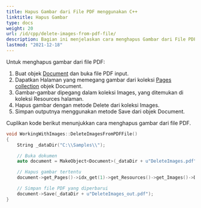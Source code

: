 ```yaml
---
title: Hapus Gambar dari File PDF menggunakan C++
linktitle: Hapus Gambar
type: docs
weight: 20
url: /id/cpp/delete-images-from-pdf-file/
description: Bagian ini menjelaskan cara menghapus Gambar dari File PDF menggunakan Aspose.PDF untuk C++.
lastmod: "2021-12-18"
---
```


Untuk menghapus gambar dari file PDF:

1. Buat objek [Document](https://reference.aspose.com/pdf/cpp/class/aspose.pdf.document) dan buka file PDF input.
1. Dapatkan Halaman yang memegang gambar dari koleksi [Pages collection](https://reference.aspose.com/pdf/cpp/class/aspose.pdf.page_collection) objek Document.
1. Gambar-gambar dipegang dalam koleksi Images, yang ditemukan di koleksi Resources halaman.
1. Hapus gambar dengan metode Delete dari koleksi Images.
1. Simpan outputnya menggunakan metode Save dari objek Document.

Cuplikan kode berikut menunjukkan cara menghapus gambar dari file PDF.

```cpp
void WorkingWithImages::DeleteImagesFromPDFFile()
{
    String _dataDir("C:\\Samples\\");

    // Buka dokumen
    auto document = MakeObject<Document>(_dataDir + u"DeleteImages.pdf");

    // Hapus gambar tertentu
    document->get_Pages()->idx_get(1)->get_Resources()->get_Images()->Delete(1);

    // Simpan file PDF yang diperbarui
    document->Save(_dataDir + u"DeleteImages_out.pdf");
}
```